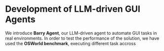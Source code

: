 # Development of LLM-driven GUI Agents

We introduce **Barry Agent**, our LLM-driven agent to automate GUI tasks in real environments. In order to test the performance of the solution, we have used the **OSWorld benchmark**, executing different task accross 